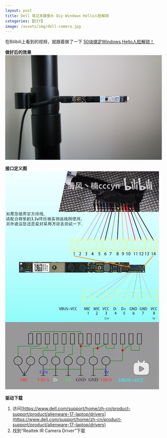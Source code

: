 ```yaml
---
layout: post
title: Dell 笔记本摄像头 Diy Windows Hello人脸解锁
categories: [DIY]
image: /assets/img/dell-camera.jpg
---
```


在Bilibili上看到的视频，就跟着做了一下
[50块搞定Windows Hello人脸解锁！](https://www.bilibili.com/video/BV1Gz4y1Z7HF)

**做好后的效果**
![做好后的效果](/assets/img/dell-camera.jpg)

**接口定义图**
![接口定义图](/assets/img/dell-camera.png)

**驱动下载**
1. 访问[https://www.dell.com/support/home/zh-cn/product-support/product/alienware-17-laptop/drivers](https://www.dell.com/support/home/zh-cn/product-support/product/alienware-17-laptop/drivers)
2. 找到“Realtek IR Camera Driver”下载
